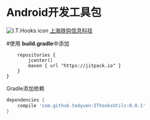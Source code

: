 # Android开发工具包 #
![I.T.Hooks icon](http://www.ithooks.com/images/index_logo_img.png)
[上海铁钩信息科技](http://www.ithooks.com)

#使用
**build.gradle**中添加
```allprojects {
    repositories {
        jcenter()
        maven { url "https://jitpack.io" }
    }
}
```

Gradle添加依赖

```gradle
dependencies {
    compile 'com.github.tedyuen:IThooksUtils:0.0.1'
}
```

